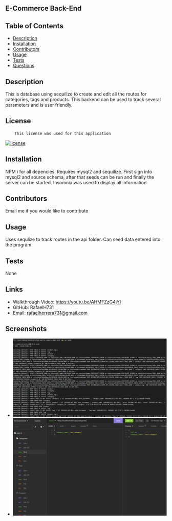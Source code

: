 ## E-Commerce Back-End

  
  
 
  ## Table of Contents
  - [Description](#description)
  - [Installation](#nstallation)
  - [Contributors](#contributors)
  - [Usage](#usage)
  - [Tests](#tests)
  - [Questions](#questions)

  ## Description
  This is database using sequilize to create and edit all the routes for categories, tags and products. This backend can be used to track several parameters and 
  is user friendly.
  ## License
        This license was used for this application
  
  [![license](https://img.shields.io/badge/license--blue.svg)](https://shields.io/)

  ## Installation
  NPM i for all depencies. Requires mysql2 and sequilize. First sign into mysql2 and source schema, after that seeds can be run and finally the server can be started. Insomnia was used to display all information.
  ## Contributors
  Email me if you would like to contribute
  ## Usage
  Uses sequlize to track routes in the api folder. Can seed data entered into the program
  ## Tests
  None 
  ## Links
  - Walkthrough Video: https://youtu.be/AHMFZzG4jYI
  - GitHub: RafaelH731
  - Email: rafaelherrera731@gmail.com
  

  ## Screenshots
  - ![Terminal](./images/e-commerce-terminal.png)
  - ![Insomnia](./images/e-commerce-insomnia.png)

